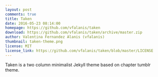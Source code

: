 ```yaml
---
layout: post
comments: true
title: Taken
date: 2016-05-23 08:14:00
homepage: https://github.com/vfalanis/taken
download: https://github.com/vfalanis/taken/archive/master.zip
author: Valentina Fernandez Alanis (vfalanis)
thumbnail: taken-theme.png
license: MIT
license_link: https://github.com/vfalanis/taken/blob/master/LICENSE
---
```


Taken is a two column minimalist Jekyll theme based on chapter tumblr theme.
